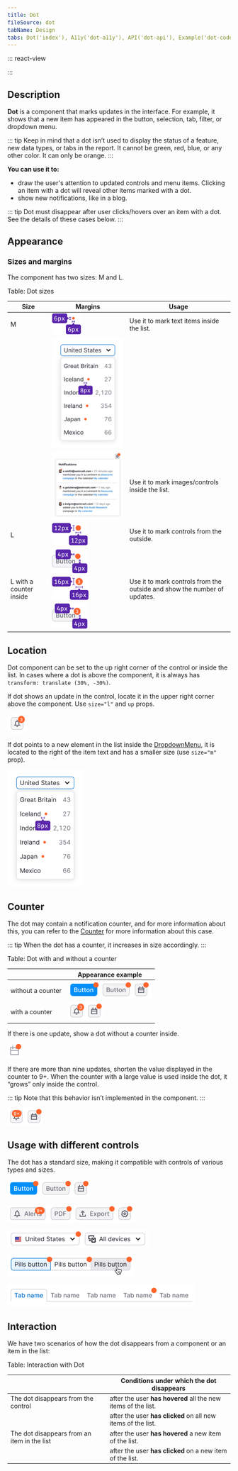 ```yaml
---
title: Dot
fileSource: dot
tabName: Design
tabs: Dot('index'), A11y('dot-a11y'), API('dot-api'), Example('dot-code'), Changelog('dot-changelog')
---
```


::: react-view

<script lang="tsx">
import React from 'react';

import Dot from '@semcore/ui/dot';
import Button from '@semcore/ui/button';
import PlaygroundGeneration from '@components/PlaygroundGeneration';

const SIZES = ['m', 'l'];

const Preview = (preview) => {
  const { bool, radio, text } = preview('Dot');

  const size = radio({
    key: 'size',
    defaultValue: 'm',
    label: 'Size',
    options: SIZES,
  });

  const up = bool({
    key: 'up',
    defaultValue: false,
    label: 'Up',
  });

  const hidden = bool({
    key: 'hidden',
    defaultValue: false,
    label: 'Hidden',
  });

  const value = text({
    key: 'value',
    defaultValue: undefined,
    label: 'Value',
  });

  return (
    <Button>
      <Button.Text alignItems='center'>Notification</Button.Text>
      {up ? (
        <Dot up={up} size={size} hidden={hidden} aria-label='You have unread notification'>
          {value ? value : null}
        </Dot>
      ) : (
        <Button.Addon>
          <Dot size={size} hidden={hidden} aria-label='You have unread notification'>
            {value ? value : null}
          </Dot>
        </Button.Addon>
      )}
    </Button>
  );
};

const App = PlaygroundGeneration(Preview);
</script>

:::

## Description

**Dot** is a component that marks updates in the interface. For example, it shows that a new item has appeared in the button, selection, tab, filter, or dropdown menu.

::: tip
Keep in mind that a dot isn’t used to display the status of a feature, new data types, or tabs in the report. It cannot be green, red, blue, or any other color. It can only be orange.
:::

**You can use it to:**

- draw the user's attention to updated controls and menu items. Clicking an item with a dot will reveal other items marked with a dot.
- show new notifications, like in a blog.

::: tip
Dot must disappear after user clicks/hovers over an item with a dot. See the details of these cases below.
:::

## Appearance

### Sizes and margins

The component has two sizes: M and L.

Table: Dot sizes

| Size                    | Margins | Usage         |
| ----------------------- | ---------- | ---------------------------------------------------- |
| M    | ![](static/dot-m.png)     | Use it to mark text items inside the list.               |
|      | ![](static/s-margins.png)      |     |
|      | ![](static/mc-notifications-yes.png) | Use it to mark images/controls inside the list.     |
| L    | ![](static/dot-l.png)                      | Use it to mark controls from the outside.           |
|      | ![](static/l-margins.png)  |                                                         |
| L with a counter inside | ![](static/dot-on.png)                    | Use it to mark controls from the outside and show the number of updates. |
|      | ![](static/xl-margins.png)        |                                                                             |

## Location

Dot component can be set to the up right corner of the control or inside the list. In cases where a dot is above the component, it is always has `transform: translate (30%, -30%)`.

If dot shows an update in the control, locate it in the upper right corner above the component. Use `size="l"` and `up` props.

![](static/bg.png)

If dot points to a new element in the list inside the [DropdownMenu](/components/dropdown-menu/), it is located to the right of the item text and has a smaller size (use `size="m"` prop).

![](static/s-margins.png)

## Counter

The dot may contain a notification counter, and for more information about this, you can refer to the [Counter](/components/counter) for more information about this case.

::: tip
When the dot has a counter, it increases in size accordingly.
:::

Table: Dot with and without a counter

|                   | Appearance example                        |
| ----------------- | ----------------------------------------- |
| without a counter | ![](static/button.png) |
| with a counter    | ![](static/counter.png)   |

If there is one update, show a dot without a counter inside.

![](static/icon.png)

If there are more than nine updates, shorten the value displayed in the counter to 9+. When the counter with a large value is used inside the dot, it “grows” only inside the control.

::: tip
Note that this behavior isn’t implemented in the component.
:::

![](static/counter-2.png)

## Usage with different controls

The dot has a standard size, making it compatible with controls of various types and sizes.

![](static/buttons.png)

![](static/buttons-2.png)

![](static/select-2.png)

![](static/pills.png)

![](static/tabs.png)

## Interaction

We have two scenarios of how the dot disappears from a component or an item in the list:

Table: Interaction with Dot

|                                             | Conditions under which the dot disappears                     |
| ------------------------------------------- | ------------------------------------------------------------- |
| The dot disappears from the control         | after the user **has hovered** all the new items of the list. |
|                                             | after the user **has clicked** on all new items of the list.  |
| The dot disappears from an item in the list | after the user **has hovered** a new item of the list.        |
|                                             | after the user **has clicked** on a new item of the list.     |

